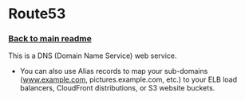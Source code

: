 # Route53

### [Back to main readme](Readme.md)

This is a DNS (Domain Name Service) web service.


-  You can also use Alias records to map your sub-domains (www.example.com, pictures.example.com, etc.) to your ELB load balancers, CloudFront distributions, or S3 website buckets.